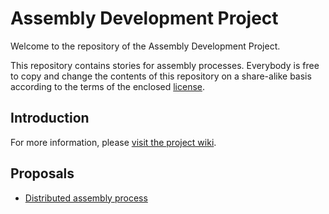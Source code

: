 # Assembly Development Project

Welcome to the repository of the Assembly Development Project.

This repository contains stories for assembly processes. Everybody is free to copy and change the contents of this repository on a share-alike basis according to the terms of the enclosed [license](LICENSE).

## Introduction


For more information,  please [visit the project wiki](https://projects.appropriatesoftware.org/assembly/trac).

## Proposals

* [Distributed assembly process](./proposals/assembly-process/assembly-process/stories-for-distributed-popular-assemblies.md)
